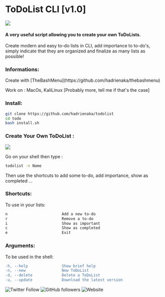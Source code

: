 # ToDoList CLI [v1.0]
![](todo.gif)
#### A very useful script allowing you to create your own ToDoLists.
<p>Create modern and easy to-do lists in CLI, add importance to to-do's, simply indicate that they are organized and finalize as many lists as possible!</p>

### Informations:
<p>Create with [TheBashMenu](https://github.com/hadrienaka/thebashmenu)</p>
<p>Work on : MacOs, KaliLinux [Probably more, tell me if that's the case]</p>

### Install:

```bash
git clone https://github.com/hadrienaka/todolist
cd todo
bash install.sh
```

### Create Your Own ToDoList :
![](todoshortcuts.gif)

<p>Go on your shell then type :</p>

```bash
todolist -n Name
```
<p>Then use the shortcuts to add some to-do, add importance, show as completed ... </p>

### Shortcuts:
<p>To use in your lists:</p>

```diff
n                        Add a new to-do
r                        Remove a to-do
i                        Show as important
c                        Show as completed
e                        Exit
```

### Arguments:
<p>To be used in the shell:</p>

```diff
-h, --help               Show brief help
-n, --new                New ToDoList
-d, --delete             Delete a ToDoList
-u, --update             Download the latest version
```

![Twitter Follow](https://img.shields.io/twitter/follow/hadrienaka?label=%40HadrienAka&logo=twitter&logoColor=ffffff&style=for-the-badge)
![GitHub followers](https://img.shields.io/github/followers/hadrienaka?color=9F9F9F&label=%40HadrienAka&logo=github&style=for-the-badge)
![Website](https://img.shields.io/website?color=9F9F9F&label=Hadrienaka.fr&logo=brave&logoColor=ffffff&style=for-the-badge&up_message=SEE&url=https%3A%2F%2Fhadrienaka.fr)
